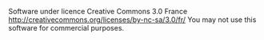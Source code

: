 Software under licence Creative Commons 3.0 France http://creativecommons.org/licenses/by-nc-sa/3.0/fr/ You may not use this software for commercial purposes.
